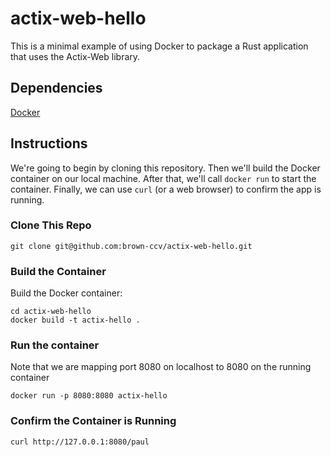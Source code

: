 # actix-web-hello

This is a minimal example of using Docker to package a Rust application that uses the Actix-Web library.

## Dependencies 
[Docker](https://www.docker.com) 

## Instructions 
We're going to begin by cloning this repository. Then we'll build the Docker container on our local machine. After that, we'll call `docker run` to start the container. Finally, we can use `curl` (or a web browser) to confirm the app is running.


### Clone This Repo
```
git clone git@github.com:brown-ccv/actix-web-hello.git
```


### Build the Container
Build the Docker container:
```
cd actix-web-hello
docker build -t actix-hello .
```

### Run the container
Note that we are mapping port 8080 on localhost to 8080 on the running container
```
docker run -p 8080:8080 actix-hello
```

### Confirm the Container is Running 
```
curl http://127.0.0.1:8080/paul
```
